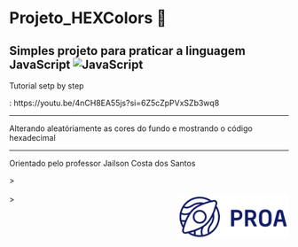 # Projeto_HEXColors 🎨

## Simples projeto para praticar a linguagem **JavaScript** <img src="https://upload.wikimedia.org/wikipedia/commons/thumb/9/99/Unofficial_JavaScript_logo_2.svg/1200px-Unofficial_JavaScript_logo_2.svg.png" alt="JavaScript" width="20px"/>

<p>Tutorial setp by step</p>: https://youtu.be/4nCH8EA55js?si=6Z5cZpPVxSZb3wq8

---
<p>Alterando aleatóriamente as cores do fundo e mostrando o código hexadecimal</p>

---

<p>Orientado pelo professor Jailson Costa dos Santos</p>
> <br/><br/>
> <img src="logoProa.png" alt="Logo Instituto PROA" width="200px" align="right"/>
